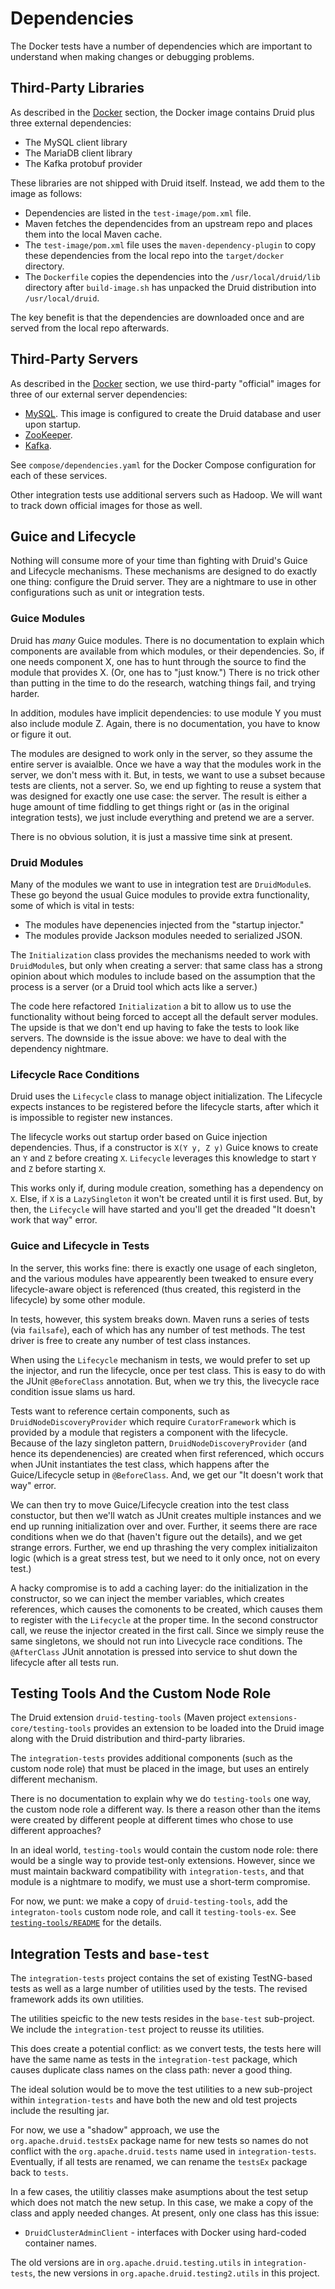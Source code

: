 <!--
  ~ Licensed to the Apache Software Foundation (ASF) under one
  ~ or more contributor license agreements.  See the NOTICE file
  ~ distributed with this work for additional information
  ~ regarding copyright ownership.  The ASF licenses this file
  ~ to you under the Apache License, Version 2.0 (the
  ~ "License"); you may not use this file except in compliance
  ~ with the License.  You may obtain a copy of the License at
  ~
  ~   http://www.apache.org/licenses/LICENSE-2.0
  ~
  ~ Unless required by applicable law or agreed to in writing,
  ~ software distributed under the License is distributed on an
  ~ "AS IS" BASIS, WITHOUT WARRANTIES OR CONDITIONS OF ANY
  ~ KIND, either express or implied.  See the License for the
  ~ specific language governing permissions and limitations
  ~ under the License.
  -->

# Dependencies

The Docker tests have a number of dependencies which are important to understand
when making changes or debugging problems.

## Third-Party Libraries

As described in the [Docker](docker.md) section, the Docker image contains Druid
plus three external dependencies:

* The MySQL client library
* The MariaDB client library
* The Kafka protobuf provider

These libraries are not shipped with Druid itself. Instead, we add them to the
image as follows:

* Dependencies are listed in the `test-image/pom.xml` file.
* Maven fetches the dependencides from an upstream repo and places them
  into the local Maven cache.
* The `test-image/pom.xml` file uses the `maven-dependency-plugin`
  to copy these dependencies from the local repo into the
  `target/docker` directory.
* The `Dockerfile` copies the dependencies into the `/usr/local/druid/lib`
  directory after `build-image.sh` has unpacked the Druid distribution
  into `/usr/local/druid`.

The key benefit is that the dependencies are downloaded once and are
served from the local repo afterwards.

## Third-Party Servers

As described in the [Docker](docker.md) section, we use third-party
"official" images for three of our external server dependencies:

* [MySQL](https://hub.docker.com/_/mysql). This image is configured
  to create the Druid database and user upon startup.
* [ZooKeeper](https://hub.docker.com/_/zookeeper).
* [Kafka](https://hub.docker.com/r/apache/kafka/).

See `compose/dependencies.yaml` for the Docker Compose configuration
for each of these services.

Other integration tests use additional servers such as Hadoop.
We will want to track down official images for those as well.

## Guice and Lifecycle

Nothing will consume more of your time than fighting with Druid's
Guice and Lifecycle mechanisms. These mechanisms are designed to do
exactly one thing: configure the Druid server. They are a nightmare
to use in other configurations such as unit or integration tests.

### Guice Modules

Druid has *many* Guice modules. There is no documentation to explain
which components are available from which modules, or their dependencies.
So, if one needs component X, one has to hunt through the source to
find the module that provides X. (Or, one has to "just know.") There
is no trick other than putting in the time to do the research, watching
things fail, and trying harder.

In addition, modules have implicit dependencies: to use module Y you
must also include module Z. Again, there is no documentation, you have
to know or figure it out.

The modules are designed to work only in the server, so they assume
the entire server is avaialble. Once we have a way that the modules
work in the server, we don't mess with it. But, in tests, we want
to use a subset because tests are clients, not a server. So, we end
up fighting to reuse a system that was designed for exactly one use
case: the server. The result is either a huge amount of time fiddling
to get things right or (as in the original integration tests), we just
include everything and pretend we are a server.

There is no obvious solution, it is just a massive time sink at
present.

### Druid Modules

Many of the modules we want to use in integration test are
`DruidModule`s. These go beyond the usual Guice modules to provide
extra functionality, some of which is vital in tests:

* The modules have depenencies injected from the "startup injector."
* The modules provide Jackson modules needed to serialized JSON.

The `Initialization` class provides the mechanisms needed to work
with `DruidModule`s, but only when creating a server: that same class
has a strong opinion about which modules to include based on the
assumption that the process is a server (or a Druid tool which acts
like a server.)

The code here refactored `Initialization` a bit to allow us to
use the functionality without being forced to accept all the default
server modules. The upside is that we don't end up having to fake the
tests to look like servers. The downside is the issue above: we have to
deal with the dependency nightmare.

### Lifecycle Race Conditions

Druid uses the `Lifecycle` class to manage object initialization. The
Lifecycle expects instances to be registered before the lifecycle
starts, after which it is impossible to register new instances.

The lifecycle works out startup order based on Guice injection
dependencies. Thus, if a constructor is `X(Y y, Z y)` Guice knows
to create an `Y` and `Z` before creating `X`. `Lifecycle` leverages
this knowledge to start `Y` and `Z` before starting `X`.

This works only if, during module creation, something has a
dependency on `X`. Else, if `X` is a `LazySingleton` it won't be
created until it is first used. But, by then, the `Lifecycle` will have
started and you'll get the dreaded "It doesn't work that way" error.

### Guice and Lifecycle in Tests

In the server, this works fine: there is exactly one usage of each
singleton, and the various modules have appearently been tweaked to
ensure every lifecycle-aware object is referenced (thus created,
this registerd in the lifecycle) by some other module.

In tests, however, this system breaks down. Maven runs a series of
tests (via `failsafe`), each of which has any number of test methods.
The test driver is free to create any number of test class instances.

When using the `Lifecycle` mechanism in tests, we would prefer to
set up the injector, and run the lifecycle, once per test class. This
is easy to do with the JUnit `@BeforeClass` annotation. But, when we
try this, the livecycle race condition issue slams us hard.

Tests want to reference certain components, such as `DruidNodeDiscoveryProvider`
which require `CuratorFramework` which is provided by a module that
registers a component with the lifecycle. Because of the lazy singleton
pattern, `DruidNodeDiscoveryProvider` (and hence its dependenencies)
are created when first referenced, which occurs when JUnit instantiates
the test class, which happens after the Guice/Lifecycle setup in
`@BeforeClass`. And, we get our "It doesn't work that way" error.

We can then try to move Guice/Lifecycle creation into the test class
constuctor, but then we'll watch as JUnit creates multiple instances
and we end up running initialization over and over. Further, it seems
there are race conditions when we do that (haven't figure out the
details), and we get strange errors. Further, we end up thrashing
the very complex initializaiton logic (which is a great stress test,
but we need to it only once, not on every test.)

A hacky compromise is to add a caching layer: do the initialization in
the constructor, so we can inject the member variables, which creates
references, which causes the comonents to be created, which causes them
to register with the `Lifecycle` at the proper time. In the second
constructor call, we reuse the injector created in the first call.
Since we simply reuse the same singletons, we should not run into
Livecycle race conditions. The `@AfterClass` JUnit annotation is pressed
into service to shut down the lifecycle after all tests run.

## Testing Tools And the Custom Node Role

The Druid extension `druid-testing-tools` (Maven project
`extensions-core/testing-tools` provides an extension to be loaded
into the Druid image along with the Druid distribution and third-party
libraries.

The `integration-tests` provides additional components (such as the
custom node role) that must be placed in the image, but uses an
entirely different mechanism.

There is no documentation to explain why we do `testing-tools` one
way, the custom node role a different way. Is there a reason other than
the items were created by different people at different times who chose
to use different approaches?

In an ideal world, `testing-tools` would contain the custom node role:
there would be a single way to provide test-only extensions. However,
since we must maintain backward compatibility with `integration-tests`,
and that module is a nightmare to modify, we must use a short-term
compromise.

For now, we punt: we make a copy of `druid-testing-tools`, add the
`integraton-tools` custom node role, and call it `testing-tools-ex`.
See [`testing-tools/README`](../testing-tools/README.md) for the
details.

## Integration Tests and `base-test`

The `integration-tests` project contains the set of existing TestNG-based
tests as well as a large number of utilities used by the tests.
The revised framework adds its own utilities.

The utilities speicfic to the new tests resides in the `base-test`
sub-project. We include the `integration-test` project to reusse its
utilities.

This does create a potential conflict: as we convert tests, the tests
here will have the same name as tests in the `integration-test`
package, which causes duplicate class names on the class path: never
a good thing.

The ideal solution would be to move the test utilities to a new
sub-project within `integration-tests` and have both the new and old test
projects include the resulting jar.

For now, we use a "shadow" approach, we use the `org.apache.druid.testsEx`
package name for new tests so names do not conflict with the
`org.apache.druid.tests` name used in `integration-tests`. Eventually,
if all tests are renamed, we can rename the `testsEx` package back
to `tests`.

In a few cases, the utilitiy classes make asumptions about the test
setup which does not match the new setup. In this case, we make a copy
of the class and apply needed changes. At present, only one class has this
issue:

* `DruidClusterAdminClient` - interfaces with Docker using hard-coded
  container names.

The old versions are in `org.apache.druid.testing.utils` in
`integration-tests`, the new versions in `org.apache.druid.testing2.utils`
in this project.

